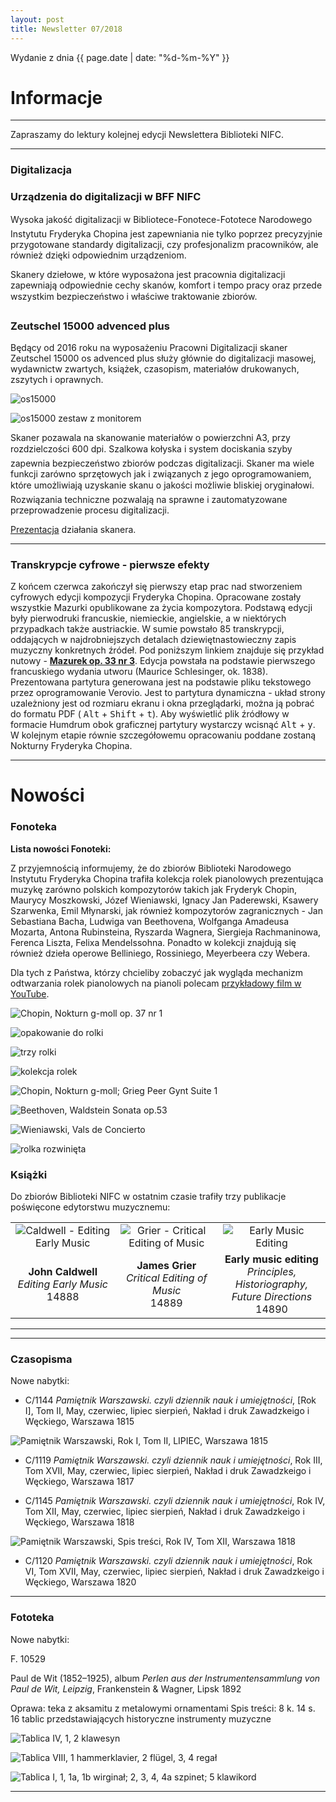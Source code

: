 ```yaml
---
layout: post
title: Newsletter 07/2018
---
```


Wydanie z dnia {{ page.date | date: "%d-%m-%Y" }}

# Informacje

---

Zapraszamy do lektury kolejnej edycji Newslettera Biblioteki NIFC.




---

### Digitalizacja

### Urządzenia do digitalizacji w BFF NIFC

Wysoka jakość digitalizacji w Bibliotece-Fonotece-Fototece Narodowego Instytutu Fryderyka Chopina jest zapewniania nie tylko poprzez precyzyjnie przygotowane standardy digitalizacji, czy profesjonalizm pracowników, ale również dzięki odpowiednim urządzeniom.

Skanery dziełowe, w które wyposażona jest pracownia digitalizacji zapewniają odpowiednie cechy skanów, komfort i tempo pracy oraz przede wszystkim bezpieczeństwo i właściwe traktowanie zbiorów.


### Zeutschel 15000 advenced plus

Będący od 2016 roku na wyposażeniu Pracowni Digitalizacji skaner Zeutschel 15000 os advenced plus służy głównie do digitalizacji masowej, wydawnictw zwartych, książek, czasopism, materiałów drukowanych, zszytych i oprawnych.

![os15000](https://nifcbff.github.io/images/2018-06_DK_001.png?raw=true)


![os15000 zestaw z monitorem](https://nifcbff.github.io/images/2018-06_DK_002.png?raw=true)


Skaner pozawala na skanowanie materiałów o powierzchni A3, przy rozdzielczości 600 dpi.
Szalkowa kołyska i system dociskania szyby zapewnia bezpieczeństwo zbiorów podczas digitalizacji.
Skaner ma wiele funkcji zarówno sprzętowych jak i związanych z jego oprogramowaniem, które umożliwiają uzyskanie skanu o jakości możliwie bliskiej oryginałowi.
Rozwiązania techniczne pozwalają na sprawne i zautomatyzowane przeprowadzenie procesu digitalizacji.

[Prezentacja](https://www.youtube.com/watch?v=yk2FJVLmvQg) działania skanera.

---

### Transkrypcje cyfrowe - pierwsze efekty

Z końcem czerwca zakończył się pierwszy etap prac nad stworzeniem cyfrowych edycji kompozycji Fryderyka Chopina.
Opracowane zostały wszystkie Mazurki opublikowane za życia kompozytora.
Podstawą edycji były pierwodruki francuskie, niemieckie, angielskie, a w niektórych przypadkach także austriackie.
W sumie powstało 85 transkrypcji, oddających w najdrobniejszych detalach dziewiętnastowieczny zapis muzyczny konkretnych źródeł.
Pod poniższym linkiem znajduje się przykład nutowy - [**Mazurek op. 33 nr 3**](https://verovio.humdrum.org/?file=https://raw.githubusercontent.com/nifcbff/nifcbff.github.io/master/033-1a-Sm-003.krn&k=y).
Edycja powstała na podstawie pierwszego francuskiego wydania utworu (Maurice Schlesinger, ok. 1838).
Prezentowana partytura generowana jest na podstawie pliku tekstowego przez oprogramowanie Verovio. Jest to partytura dynamiczna - układ strony uzależniony jest od rozmiaru ekranu i okna przeglądarki, można ją pobrać do formatu PDF ( <kbd>Alt</kbd> +  <kbd>Shift</kbd> + <kbd>t</kbd>).
Aby wyświetlić plik źródłowy w formacie Humdrum obok graficznej partytury wystarczy wcisnąć <kbd>Alt</kbd> + <kbd>y</kbd>.
W kolejnym etapie równie szczegółowemu opracowaniu poddane zostaną Nokturny Fryderyka Chopina.


---

# Nowości

### Fonoteka

 **Lista nowości Fonoteki:**

 Z przyjemnością informujemy, że do zbiorów Biblioteki Narodowego Instytutu Fryderyka Chopina trafiła kolekcja rolek pianolowych prezentująca muzykę zarówno polskich kompozytorów takich jak Fryderyk Chopin, Maurycy Moszkowski, Józef Wieniawski, Ignacy Jan Paderewski, Ksawery Szarwenka, Emil Młynarski, jak również kompozytorów zagranicznych - Jan Sebastiana Bacha, Ludwiga van Beethovena, Wolfganga Amadeusa Mozarta, Antona Rubinsteina, Ryszarda Wagnera, Siergieja Rachmaninowa, Ferenca Liszta, Felixa Mendelssohna.
 Ponadto w kolekcji znajdują się również dzieła operowe Belliniego, Rossiniego, Meyerbeera czy Webera.

 Dla tych z Państwa, którzy chcieliby zobaczyć jak wygląda mechanizm odtwarzania rolek pianolowych na pianoli polecam [przykładowy film w YouTube](https://www.youtube.com/watch?v=K7tP6FW6cVM).



 ![Chopin, Nokturn g-moll op. 37 nr 1](https://nifcbff.github.io/images/2018-06_MW_001.png?raw=true)

 ![opakowanie do rolki](https://nifcbff.github.io/images/2018-06_MW_002.png?raw=true)

 ![trzy rolki](https://nifcbff.github.io/images/2018-06_MW_003.png?raw=true)

 ![kolekcja rolek](https://nifcbff.github.io/images/2018-06_MW_004.png?raw=true)

 ![Chopin, Nokturn g-moll; Grieg Peer Gynt Suite 1](https://nifcbff.github.io/images/2018-06_MW_005.png?raw=true)

 ![Beethoven, Waldstein Sonata op.53](https://nifcbff.github.io/images/2018-06_MW_006.png?raw=true)

 ![Wieniawski, Vals de Concierto](https://nifcbff.github.io/images/2018-06_MW_007.png?raw=true)

 ![rolka rozwinięta](https://nifcbff.github.io/images/2018-06_MW_008.png?raw=true)


### Książki

Do zbiorów Biblioteki NIFC w ostatnim czasie trafiły trzy publikacje poświęcone edytorstwu muzycznemu:

||||
|:---:|:---:|:---:|
|![Caldwell - Editing Early Music](https://nifcbff.github.io/images/2018-06_JI_001.png?raw=true)|![Grier - Critical Editing of Music](https://nifcbff.github.io/images/2018-06_JI_002.png?raw=true)|![Early Music Editing](https://nifcbff.github.io/images/2018-06_JI_003.png?raw=true)|
|**John Caldwell**<br>*Editing Early Music*<br>14888|**James Grier**<br>*Critical Editing of Music*<br>14889|**Early music editing**<br>*Principles, Historiography,<br>Future Directions*<br>14890|
---



---
### Czasopisma

Nowe nabytki:

- C/1144
*Pamiętnik Warszawski. czyli dziennik nauk i umiejętności*, [Rok I], Tom II, May, czerwiec, lipiec sierpień, Nakład i druk Zawadzkeigo i Węckiego, Warszawa 1815

![Pamiętnik Warszawski, Rok I, Tom II, LIPIEC, Warszawa 1815](https://nifcbff.github.io/images/2018-06_MCH_002.png?raw=true)


- C/1119
*Pamiętnik Warszawski. czyli dziennik nauk i umiejętności*, Rok III, Tom XVII, May, czerwiec, lipiec sierpień, Nakład i druk Zawadzkeigo i Węckiego, Warszawa 1817


- C/1145
*Pamiętnik Warszawski. czyli dziennik nauk i umiejętności*, Rok IV, Tom XII, May, czerwiec, lipiec sierpień, Nakład i druk Zawadzkeigo i Węckiego, Warszawa 1818

![Pamiętnik Warszawski, Spis treści, Rok IV, Tom XII, Warszawa 1818](https://nifcbff.github.io/images/2018-06_MCH_001.png?raw=true)


- C/1120
*Pamiętnik Warszawski. czyli dziennik nauk i umiejętności*, Rok VI, Tom XVII, May, czerwiec, lipiec sierpień, Nakład i druk Zawadzkeigo i Węckiego, Warszawa 1820
---

### Fototeka

Nowe nabytki:

F. 10529

Paul de Wit (1852–1925), album *Perlen aus der Instrumentensammlung von Paul de Wit, Leipzig*, Frankenstein & Wagner, Lipsk 1892

Oprawa: teka z aksamitu z metalowymi ornamentami
Spis treści:  8 k. 14 s.
16 tablic przedstawiających historyczne instrumenty muzyczne

![Tablica IV, 1, 2 klawesyn](https://nifcbff.github.io/images/2018-06_MCH_003.png?raw=true)

![Tablica VIII, 1 hammerklavier, 2 flügel, 3, 4 regał](https://nifcbff.github.io/images/2018-06_MCH_004.png?raw=true)

![Tablica I, 1, 1a, 1b wirginał; 2, 3, 4, 4a szpinet; 5 klawikord](https://nifcbff.github.io/images/2018-06_MCH_005.png?raw=true)


---
